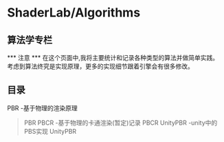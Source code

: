 ﻿# ShaderLab/Algorithms
## 算法学专栏
*** 注意 ***
在这个页面中,我将主要统计和记录各种类型的算法并做简单实践。
考虑到算法终究是实现原理，更多的实现细节跟着引擎会有很多修改。
## 目录
PBR -基于物理的渲染原理
>PBR
PBCR -基于物理的卡通渲染(暂定)记录
>PBCR
UnityPBR -unity中的PBS实现
>UnityPBR